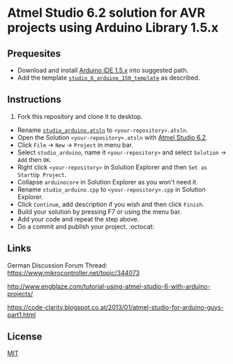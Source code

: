 # Atmel Studio 6.2 solution for AVR projects using Arduino Library 1.5.x

## Prequesites
* Download and install [Arduino IDE 1.5.x](http://arduino.cc/en/Main/Software) into suggested path.
* Add the template [`studio_6_arduino_150_template`](https://github.com/damadmai/studio_6_arduino_150_template)
as described.

## Instructions

1. Fork this repository and clone it to desktop.
* Rename [`studio_arduino.atsln`](./studio_arduino.atsln) to `<your-repository>.atsln`.
* Open the Solution `<your-repository>.atsln` with 
  [Atmel Studio 6.2](https://www.mikrocontroller.net/articles/Atmel_Studio).
* Click `File` &rarr;	`New` &rarr; `Project` in menu bar.
* Select `studio_arduino`, name it `<your-repository>` and select `Solution` &rarr; `Add` then `OK`.
* Right click `<your-repository>` in Solution Explorer and then `Set as StartUp Project`.
* Collapse `arduinocore` in Solution Explorer as you won't need it.
* Rename `studio_arduino.cpp` to `<your-repository>.cpp` in Solution Explorer.
* Click `Continue`, add description if you wish and then click `Finish`.
* Build your solution by pressing F7 or using the menu bar.
* Add your code and repeat the step above.
* Do a commit and publish your project. :octocat:

## Links

German Discussion Forum Thread:
https://www.mikrocontroller.net/topic/344073

http://www.engblaze.com/tutorial-using-atmel-studio-6-with-arduino-projects/

https://code-clarity.blogspot.co.at/2013/01/atmel-studio-for-arduino-guys-part1.html

## License

[MIT](./LICENSE)
